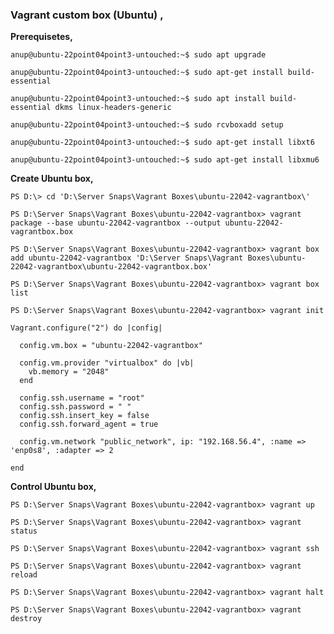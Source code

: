 ### Vagrant custom box (Ubuntu) ,

**Prerequisetes,**

`anup@ubuntu-22point04point3-untouched:~$ sudo apt upgrade`

`anup@ubuntu-22point04point3-untouched:~$ sudo apt-get install build-essential`

`anup@ubuntu-22point04point3-untouched:~$ sudo apt install build-essential dkms linux-headers-generic`

`anup@ubuntu-22point04point3-untouched:~$ sudo rcvboxadd setup`

`anup@ubuntu-22point04point3-untouched:~$ sudo apt-get install libxt6`

`anup@ubuntu-22point04point3-untouched:~$ sudo apt-get install libxmu6`


**Create Ubuntu box,**

`PS D:\> cd 'D:\Server Snaps\Vagrant Boxes\ubuntu-22042-vagrantbox\'`

`PS D:\Server Snaps\Vagrant Boxes\ubuntu-22042-vagrantbox> vagrant package --base ubuntu-22042-vagrantbox --output ubuntu-22042-vagrantbox.box`

`PS D:\Server Snaps\Vagrant Boxes\ubuntu-22042-vagrantbox> vagrant box add ubuntu-22042-vagrantbox 'D:\Server Snaps\Vagrant Boxes\ubuntu-22042-vagrantbox\ubuntu-22042-vagrantbox.box'`

`PS D:\Server Snaps\Vagrant Boxes\ubuntu-22042-vagrantbox> vagrant box list`

`PS D:\Server Snaps\Vagrant Boxes\ubuntu-22042-vagrantbox> vagrant init `


    Vagrant.configure("2") do |config|
    
      config.vm.box = "ubuntu-22042-vagrantbox"
    
      config.vm.provider "virtualbox" do |vb|
        vb.memory = "2048"
      end
    
      config.ssh.username = "root"
      config.ssh.password = " "
      config.ssh.insert_key = false
      config.ssh.forward_agent = true
    
      config.vm.network "public_network", ip: "192.168.56.4", :name => 'enp0s8', :adapter => 2
      
    end

**Control Ubuntu box,**

`PS D:\Server Snaps\Vagrant Boxes\ubuntu-22042-vagrantbox> vagrant up`

`PS D:\Server Snaps\Vagrant Boxes\ubuntu-22042-vagrantbox> vagrant status`

`PS D:\Server Snaps\Vagrant Boxes\ubuntu-22042-vagrantbox> vagrant ssh`

`PS D:\Server Snaps\Vagrant Boxes\ubuntu-22042-vagrantbox> vagrant reload`

`PS D:\Server Snaps\Vagrant Boxes\ubuntu-22042-vagrantbox> vagrant halt`

`PS D:\Server Snaps\Vagrant Boxes\ubuntu-22042-vagrantbox> vagrant destroy`
